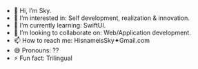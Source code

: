 - 👋 Hi, I’m Sky.
- 👀 I’m interested in: Self development, realization & innovation.
- 🌱 I’m currently learning: SwiftUI.
- 💞️ I’m looking to collaborate on: Web/Application development.
- 📫 How to reach me: HisnameisSky✦Gmail.com
- 😄 Pronouns: ??
- ⚡ Fun fact: Trilingual

<!---
HisnameisSky/HisnameisSky is a ✨ special ✨ repository because its `README.md` (this file) appears on your GitHub profile.
You can click the Preview link to take a look at your changes.
--->
